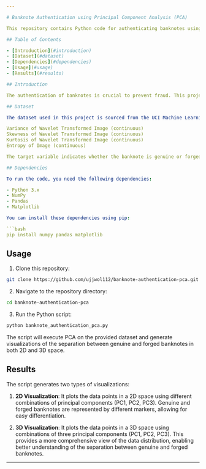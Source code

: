 ```yaml
---

# Banknote Authentication using Principal Component Analysis (PCA)

This repository contains Python code for authenticating banknotes using Principal Component Analysis (PCA). The PCA algorithm is implemented to reduce the dimensionality of the dataset and visualize the separation of genuine and forged banknotes in 2D and 3D space.

## Table of Contents

- [Introduction](#introduction)
- [Dataset](#dataset)
- [Dependencies](#dependencies)
- [Usage](#usage)
- [Results](#results)

## Introduction

The authentication of banknotes is crucial to prevent fraud. This project focuses on using PCA, a popular dimensionality reduction technique, to distinguish between genuine and forged banknotes. PCA identifies the principal components of the dataset, which are orthogonal vectors that capture the maximum variance in the data. By projecting the data onto these principal components, we can visualize the separation between genuine and forged banknotes in lower-dimensional space.

## Dataset

The dataset used in this project is sourced from the UCI Machine Learning Repository. It consists of features extracted from photographic images of genuine and forged banknotes. Each data point contains four numerical attributes:

Variance of Wavelet Transformed Image (continuous)
Skewness of Wavelet Transformed Image (continuous)
Kurtosis of Wavelet Transformed Image (continuous)
Entropy of Image (continuous)

The target variable indicates whether the banknote is genuine or forged (0 for genuine, 1 for forged).

## Dependencies

To run the code, you need the following dependencies:

- Python 3.x
- NumPy
- Pandas
- Matplotlib

You can install these dependencies using pip:

```bash
pip install numpy pandas matplotlib
```

## Usage

1. Clone this repository:

```bash
git clone https://github.com/ujjwol112/banknote-authentication-pca.git
```

2. Navigate to the repository directory:

```bash
cd banknote-authentication-pca
```

3. Run the Python script:

```bash
python banknote_authentication_pca.py
```

The script will execute PCA on the provided dataset and generate visualizations of the separation between genuine and forged banknotes in both 2D and 3D space.

## Results

The script generates two types of visualizations:

1. **2D Visualization**: It plots the data points in a 2D space using different combinations of principal components (PC1, PC2, PC3). Genuine and forged banknotes are represented by different markers, allowing for easy differentiation.

2. **3D Visualization**: It plots the data points in a 3D space using combinations of three principal components (PC1, PC2, PC3). This provides a more comprehensive view of the data distribution, enabling better understanding of the separation between genuine and forged banknotes.


---
```

